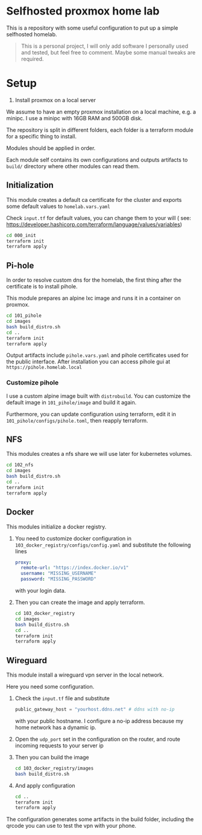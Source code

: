 # Selfhosted proxmox home lab

This is a repository with some useful configuration to put up a simple
selfhosted homelab.

> This is a personal project, I will only add software I personally used and tested, but feel free to comment.
> Maybe some manual tweaks are required.

# Setup

1. Install proxmox on a local server

We assume to have an empty proxmox installation on a local machine, e.g. a minipc.
I use a minipc with 16GB RAM and 500GB disk.

The repository is split in different folders,
each folder is a terraform module for a specific thing to install.

Modules should be applied in order.

Each module self contains its own configurations and outputs
artifacts to `build/` directory where other modules can read them.

## Initialization

This module creates a default ca certificate for the cluster
and exports some default values to `homelab.vars.yaml`

Check `input.tf` for default values, you can change them to your will (
see: https://developer.hashicorp.com/terraform/language/values/variables)

```bash
cd 000_init
terraform init
terraform apply
```

## Pi-hole

In order to resolve custom dns for the homelab, the first thing after
the certificate is to install pihole.

This module prepares an alpine lxc image and runs it in a container on proxmox.

```bash
cd 101_pihole
cd images
bash build_distro.sh
cd ..
terraform init
terraform apply
```

Output artifacts include `pihole.vars.yaml` and pihole certificates used for the public interface.
After installation you can access pihole gui at `https://pihole.homelab.local`

### Customize pihole

I use a custom alpine image built with `distrobuild`.
You can customize the default image in `101_pihole/image` and build it again.

Furthermore, you can update configuration using terraform,
edit it in `101_pihole/configs/pihole.toml`, then reapply terraform.

## NFS

This modules creates a nfs share we will use later for kubernetes volumes.

```bash
cd 102_nfs
cd images
bash build_distro.sh
cd ..
terraform init
terraform apply
```

## Docker

This modules initialize a docker registry.

1. You need to customize docker configuration in `103_docker_registry/configs/config.yaml`
   and substitute the following lines
    ```yaml
    proxy:
      remote-url: "https://index.docker.io/v1"
      username: "MISSING_USERNAME"
      password: "MISSING_PASSWORD"
    ```
   with your login data.

2. Then you can create the image and apply terraform.

    ```bash
    cd 103_docker_registry
    cd images
    bash build_distro.sh
    cd ..
    terraform init
    terraform apply
    ```

## Wireguard

This module install a wireguard vpn server in the local network.

Here you need some configuration.

1. Check the `input.tf` file and substitute
    ```terraform
    public_gateway_host = "yourhost.ddns.net" # ddns with no-ip
    ```
   with your public hostname. I configure a no-ip address because my home network has a dynamic ip.

2. Open the `udp_port` set in the configuration on the router, and route incoming requests to your server ip

3. Then you can build the image
    ```bash
    cd 103_docker_registry/images
    bash build_distro.sh
    ```

4. And apply configuration
   ```bash
   cd ..
   terraform init
   terraform apply
   ```

The configuration generates some artifacts in the build folder, including the qrcode you
can use to test the vpn with your phone.

